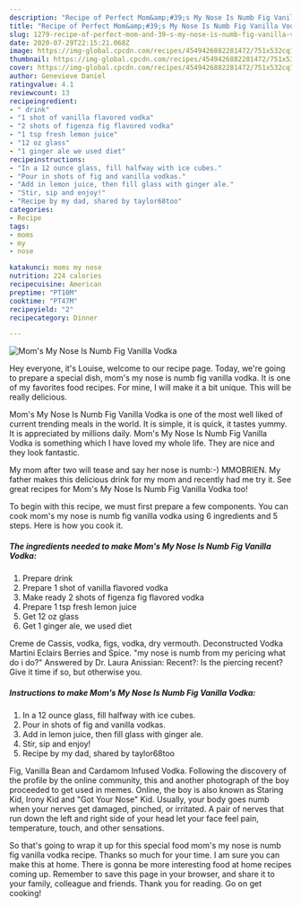 ```yaml
---
description: "Recipe of Perfect Mom&amp;#39;s My Nose Is Numb Fig Vanilla Vodka"
title: "Recipe of Perfect Mom&amp;#39;s My Nose Is Numb Fig Vanilla Vodka"
slug: 1279-recipe-of-perfect-mom-and-39-s-my-nose-is-numb-fig-vanilla-vodka
date: 2020-07-29T22:15:21.068Z
image: https://img-global.cpcdn.com/recipes/4549426882281472/751x532cq70/moms-my-nose-is-numb-fig-vanilla-vodka-recipe-main-photo.jpg
thumbnail: https://img-global.cpcdn.com/recipes/4549426882281472/751x532cq70/moms-my-nose-is-numb-fig-vanilla-vodka-recipe-main-photo.jpg
cover: https://img-global.cpcdn.com/recipes/4549426882281472/751x532cq70/moms-my-nose-is-numb-fig-vanilla-vodka-recipe-main-photo.jpg
author: Genevieve Daniel
ratingvalue: 4.1
reviewcount: 13
recipeingredient:
- " drink"
- "1 shot of vanilla flavored vodka"
- "2 shots of figenza fig flavored vodka"
- "1 tsp fresh lemon juice"
- "12 oz glass"
- "1 ginger ale we used diet"
recipeinstructions:
- "In a 12 ounce glass, fill halfway with ice cubes."
- "Pour in shots of fig and vanilla vodkas."
- "Add in lemon juice, then fill glass with ginger ale."
- "Stir, sip and enjoy!"
- "Recipe by my dad, shared by taylor68too"
categories:
- Recipe
tags:
- moms
- my
- nose

katakunci: moms my nose 
nutrition: 224 calories
recipecuisine: American
preptime: "PT10M"
cooktime: "PT47M"
recipeyield: "2"
recipecategory: Dinner

---
```



![Mom&#39;s My Nose Is Numb Fig Vanilla Vodka](https://img-global.cpcdn.com/recipes/4549426882281472/751x532cq70/moms-my-nose-is-numb-fig-vanilla-vodka-recipe-main-photo.jpg)

Hey everyone, it's Louise, welcome to our recipe page. Today, we're going to prepare a special dish, mom&#39;s my nose is numb fig vanilla vodka. It is one of my favorites food recipes. For mine, I will make it a bit unique. This will be really delicious.

Mom&#39;s My Nose Is Numb Fig Vanilla Vodka is one of the most well liked of current trending meals in the world. It is simple, it is quick, it tastes yummy. It is appreciated by millions daily. Mom&#39;s My Nose Is Numb Fig Vanilla Vodka is something which I have loved my whole life. They are nice and they look fantastic.

My mom after two will tease and say her nose is numb:-) MMOBRIEN. My father makes this delicious drink for my mom and recently had me try it. See great recipes for Mom&#39;s My Nose Is Numb Fig Vanilla Vodka too!


To begin with this recipe, we must first prepare a few components. You can cook mom&#39;s my nose is numb fig vanilla vodka using 6 ingredients and 5 steps. Here is how you cook it.

<!--inarticleads1-->

##### The ingredients needed to make Mom&#39;s My Nose Is Numb Fig Vanilla Vodka:

1. Prepare  drink
1. Prepare 1 shot of vanilla flavored vodka
1. Make ready 2 shots of figenza fig flavored vodka
1. Prepare 1 tsp fresh lemon juice
1. Get 12 oz glass
1. Get 1 ginger ale, we used diet


Creme de Cassis, vodka, figs, vodka, dry vermouth. Deconstructed Vodka Martini Eclairs Berries and Spice. &#34;my nose is numb from my pericing what do i do?&#34; Answered by Dr. Laura Anissian: Recent?: Is the piercing recent? Give it time if so, but otherwise you. 

<!--inarticleads2-->

##### Instructions to make Mom&#39;s My Nose Is Numb Fig Vanilla Vodka:

1. In a 12 ounce glass, fill halfway with ice cubes.
1. Pour in shots of fig and vanilla vodkas.
1. Add in lemon juice, then fill glass with ginger ale.
1. Stir, sip and enjoy!
1. Recipe by my dad, shared by taylor68too


Fig, Vanilla Bean and Cardamom Infused Vodka. Following the discovery of the profile by the online community, this and another photograph of the boy proceeded to get used in memes. Online, the boy is also known as Staring Kid, Irony Kid and &#34;Got Your Nose&#34; Kid. Usually, your body goes numb when your nerves get damaged, pinched, or irritated. A pair of nerves that run down the left and right side of your head let your face feel pain, temperature, touch, and other sensations. 

So that's going to wrap it up for this special food mom&#39;s my nose is numb fig vanilla vodka recipe. Thanks so much for your time. I am sure you can make this at home. There is gonna be more interesting food at home recipes coming up. Remember to save this page in your browser, and share it to your family, colleague and friends. Thank you for reading. Go on get cooking!
